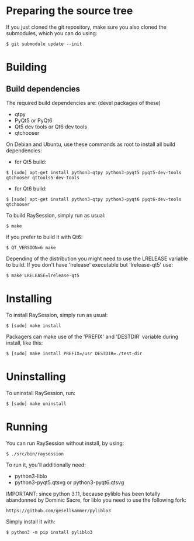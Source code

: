 # Preparing the source tree

If you just cloned the git repository, make sure you also
cloned the submodules, which you can do using:

`$ git submodule update --init`

# Building

## Build dependencies

The required build dependencies are: (devel packages of these)

 - qtpy
 - PyQt5 or PyQt6
 - Qt5 dev tools or Qt6 dev tools
 - qtchooser

On Debian and Ubuntu, use these commands as root to install all build
dependencies:

- for Qt5 build:

`$ [sudo] apt-get install python3-qtpy python3-pyqt5 pyqt5-dev-tools qtchooser qttools5-dev-tools`

- for Qt6 build:

`$ [sudo] apt-get install python3-qtpy python3-pyqt6 pyqt6-dev-tools qtchooser`

To build RaySession, simply run as usual:

`$ make`

if you prefer to build it with Qt6:

`$ QT_VERSION=6 make`

Depending of the distribution you might need to use the LRELEASE variable
to build.  If you don't have 'lrelease' executable but 'lrelease-qt5' use:

`$ make LRELEASE=lrelease-qt5`

# Installing

To install RaySession, simply run as usual:

`$ [sudo] make install`

Packagers can make use of the 'PREFIX' and 'DESTDIR' variable during install,
like this:

`$ [sudo] make install PREFIX=/usr DESTDIR=./test-dir`

# Uninstalling

To uninstall RaySession, run:

`$ [sudo] make uninstall`

# Running

You can run RaySession without install, by using:

`$ ./src/bin/raysession`

To run it, you'll additionally need:

   - python3-liblo
   - python3-pyqt5.qtsvg or python3-pyqt6.qtsvg


IMPORTANT: since python 3.11, because pyliblo has been totally abandonned
by Dominic Sacre, for liblo you need to use the following fork:

    https://github.com/gesellkammer/pyliblo3

Simply install it with:

`$ python3 -m pip install pyliblo3`
